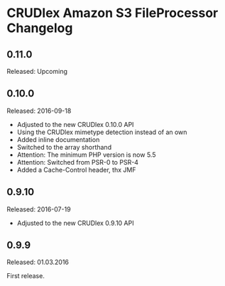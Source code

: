 CRUDlex Amazon S3 FileProcessor Changelog
=========================================

## 0.11.0
Released: Upcoming

## 0.10.0
Released: 2016-09-18
- Adjusted to the new CRUDlex 0.10.0 API
- Using the CRUDlex mimetype detection instead of an own
- Added inline documentation
- Switched to the array shorthand
- Attention: The minimum PHP version is now 5.5
- Attention: Switched from PSR-0 to PSR-4
- Added a Cache-Control header, thx JMF

## 0.9.10
Released: 2016-07-19
- Adjusted to the new CRUDlex 0.9.10 API

## 0.9.9
Released: 01.03.2016

First release.
